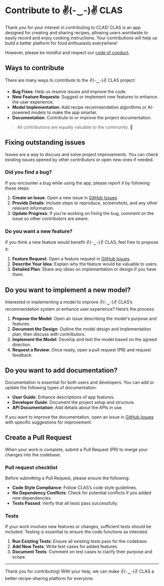 # Contribute to ✌(-‿-)✌ CLAS

Thank you for your interest in contributing to CLAS! CLAS is an app designed for creating and sharing recipes, allowing users worldwide to easily record and enjoy cooking instructions. Your contributions will help us build a better platform for food enthusiasts everywhere!

However, please be mindful and respect our [code of conduct](https://github.com/YooHyun-Kim/CLAS/blob/main/CODE_OF_CONDUCT.md).

## Ways to contribute

There are many ways to contribute to the ✌(-‿-)✌ CLAS project:

- **Bug Fixes**: Help us resolve issues and improve the code.
- **New Feature Requests**: Suggest or implement new features to enhance the user experience.
- **Model Implementation**: Add recipe recommendation algorithms or AI-powered models to make   the app smarter.
- **Documentation**: Contribute to or improve the project documentation.

> All contributions are equally valuable to the community. 🥰

## Fixing outstanding issues

Issues are a way to discuss and solve project improvements. You can check existing issues opened by other contributors or open new ones if needed.

### Did you find a bug?

If you encounter a bug while using the app, please report it by following these steps:

1. **Create an Issue**: Open a new issue in [GitHub Issues](https://github.com/YooHyun-Kim/CLAS/tree/main/.github/ISSUE_TEMPLATE).
2. **Provide Details**: Include steps to reproduce, screenshots, and any other relevant information.
3. **Update Progress**: If you’re working on fixing the bug, comment on the issue so other contributors are aware.

### Do you want a new feature?

If you think a new feature would benefit ✌(-‿-)✌ CLAS, feel free to propose it:

1. **Feature Request**: Open a feature request in [GitHub Issues](https://github.com/YooHyun-Kim/CLAS/tree/main/.github/ISSUE_TEMPLATE).
2. **Describe Your Idea**: Explain why the feature would be valuable to users.
3. **Detailed Plan**: Share any ideas on implementation or design if you have them.

## Do you want to implement a new model?

Interested in implementing a model to improve ✌(-‿-)✌ CLAS’s recommendation system or enhance user experience? Here’s the process:

1. **Propose the Model**: Open an issue describing the model's purpose and features.
2. **Document the Design**: Outline the model design and implementation plan, then discuss with contributors.
3. **Implement the Model**: Develop and test the model based on the agreed direction.
4. **Request a Review**: Once ready, open a pull request (PR) and request feedback.

## Do you want to add documentation?

Documentation is essential for both users and developers. You can add or update the following types of documentation:

- **User Guide**: Enhance descriptions of app features.
- **Developer Guide**: Document the project setup and structure.
- **API Documentation**: Add details about the APIs in use.

If you want to improve the documentation, open an issue in [GitHub Issues](https://github.com/YooHyun-Kim/CLAS/tree/main/.github/ISSUE_TEMPLATE) with specific suggestions for improvement.

## Create a Pull Request

When your work is complete, submit a Pull Request (PR) to merge your changes into the codebase.

### Pull request checklist

Before submitting a Pull Request, please ensure the following:

- **Code Style Compliance**: Follow CLAS’s code style guidelines.
- **No Dependency Conflicts**: Check for potential conflicts if you added new dependencies.
- **Tests Passed**: Verify that all tests pass successfully.

### Tests

If your work involves new features or changes, sufficient tests should be included. Testing is essential to ensure the code functions as intended.

1. **Run Existing Tests**: Ensure all existing tests pass for the codebase.
2. **Add New Tests**: Write test cases for added features.
3. **Document Tests**: Comment on test cases to clarify their purpose and scope.

---

Thank you for contributing! With your help, we can make ✌(-‿-)✌ CLAS a better recipe-sharing platform for everyone.


 
